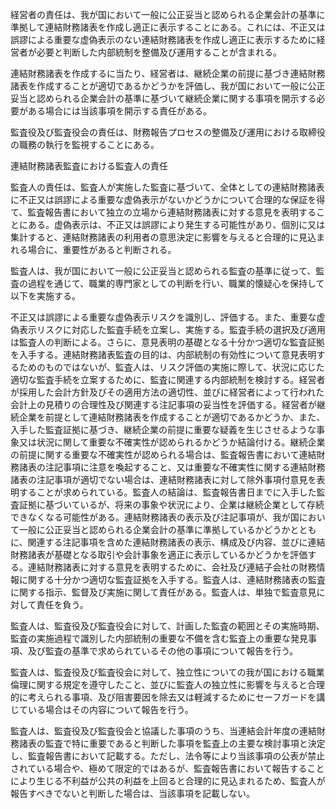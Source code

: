 経営者の責任は、我が国において一般に公正妥当と認められる企業会計の基準に準拠して連結財務諸表を作成し適正に表示することにある。これには、不正又は誤謬による重要な虚偽表示のない連結財務諸表を作成し適正に表示するために経営者が必要と判断した内部統制を整備及び運用することが含まれる。

連結財務諸表を作成するに当たり、経営者は、継続企業の前提に基づき連結財務諸表を作成することが適切であるかどうかを評価し、我が国において一般に公正妥当と認められる企業会計の基準に基づいて継続企業に関する事項を開示する必要がある場合には当該事項を開示する責任がある。

監査役及び監査役会の責任は、財務報告プロセスの整備及び運用における取締役の職務の執行を監視することにある。

連結財務諸表監査における監査人の責任

監査人の責任は、監査人が実施した監査に基づいて、全体としての連結財務諸表に不正又は誤謬による重要な虚偽表示がないかどうかについて合理的な保証を得て、監査報告書において独立の立場から連結財務諸表に対する意見を表明することにある。虚偽表示は、不正又は誤謬により発生する可能性があり、個別に又は集計すると、連結財務諸表の利用者の意思決定に影響を与えると合理的に見込まれる場合に、重要性があると判断される。

監査人は、我が国において一般に公正妥当と認められる監査の基準に従って、監査の過程を通じて、職業的専門家としての判断を行い、職業的懐疑心を保持して以下を実施する。

不正又は誤謬による重要な虚偽表示リスクを識別し、評価する。また、重要な虚偽表示リスクに対応した監査手続を立案し、実施する。監査手続の選択及び適用は監査人の判断による。さらに、意見表明の基礎となる十分かつ適切な監査証拠を入手する。連結財務諸表監査の目的は、内部統制の有効性について意見表明するためのものではないが、監査人は、リスク評価の実施に際して、状況に応じた適切な監査手続を立案するために、監査に関連する内部統制を検討する。経営者が採用した会計方針及びその適用方法の適切性、並びに経営者によって行われた会計上の見積りの合理性及び関連する注記事項の妥当性を評価する。経営者が継続企業を前提として連結財務諸表を作成することが適切であるかどうか、また、入手した監査証拠に基づき、継続企業の前提に重要な疑義を生じさせるような事象又は状況に関して重要な不確実性が認められるかどうか結論付ける。継続企業の前提に関する重要な不確実性が認められる場合は、監査報告書において連結財務諸表の注記事項に注意を喚起すること、又は重要な不確実性に関する連結財務諸表の注記事項が適切でない場合は、連結財務諸表に対して除外事項付意見を表明することが求められている。監査人の結論は、監査報告書日までに入手した監査証拠に基づいているが、将来の事象や状況により、企業は継続企業として存続できなくなる可能性がある。連結財務諸表の表示及び注記事項が、我が国において一般に公正妥当と認められる企業会計の基準に準拠しているかどうかとともに、関連する注記事項を含めた連結財務諸表の表示、構成及び内容、並びに連結財務諸表が基礎となる取引や会計事象を適正に表示しているかどうかを評価する。連結財務諸表に対する意見を表明するために、会社及び連結子会社の財務情報に関する十分かつ適切な監査証拠を入手する。監査人は、連結財務諸表の監査に関する指示、監督及び実施に関して責任がある。監査人は、単独で監査意見に対して責任を負う。

監査人は、監査役及び監査役会に対して、計画した監査の範囲とその実施時期、監査の実施過程で識別した内部統制の重要な不備を含む監査上の重要な発見事項、及び監査の基準で求められているその他の事項について報告を行う。

監査人は、監査役及び監査役会に対して、独立性についての我が国における職業倫理に関する規定を遵守したこと、並びに監査人の独立性に影響を与えると合理的に考えられる事項、及び阻害要因を除去又は軽減するためにセーフガードを講じている場合はその内容について報告を行う。

監査人は、監査役及び監査役会と協議した事項のうち、当連結会計年度の連結財務諸表の監査で特に重要であると判断した事項を監査上の主要な検討事項と決定し、監査報告書において記載する。ただし、法令等により当該事項の公表が禁止されている場合や、極めて限定的ではあるが、監査報告書において報告することにより生じる不利益が公共の利益を上回ると合理的に見込まれるため、監査人が報告すべきでないと判断した場合は、当該事項を記載しない。